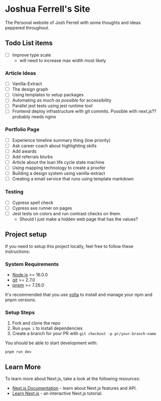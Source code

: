 # Joshua Ferrell's Site

The Personal website of Josh Ferrell with some thoughts and ideas peppered throughout.

## Todo List items

- [ ] Improve type scale
  - will need to increase max width most likely

### Article Ideas

- [ ] Vanilla-Extract
- [ ] The design graph
- [ ] Using templates to setup packages
- [ ] Automating _as much as possible_ for accessibility
- [ ] Parallel jest tests using jest runtime tool
- [ ] Frontend deploy infrastructure with git commits. Possible with next.js?? probably needs nginx

### Portfolio Page

- [ ] Experience timeline summary thing (low priority)
- [ ] Ask career coach about highlighting skills
- [ ] Add awards
- [ ] Add referrals blurbs
- [ ] Article about the loan life cycle state machine
- [ ] Using mapping technology to create a proofer
- [ ] Building a design system using vanilla-extract
- [ ] Creating a email service that runs using template markdown

### Testing

- [ ] Cypress spell check
- [ ] Cypress axe runner on pages
- [ ] Jest tests on colors and run contrast checks on them.
  - Should I just make a hidden web page that has the values?

## Project setup

If you need to setup this project locally, feel free to follow these instructions:

### System Requirements

- [Node.js](https://nodejs.org/) >= 16.0.0
- [git](https://git-scm.com/) >= 2.7.0
- [pnpm](https://pnpm.io/) >= 7.26.0

It's recommended that you use [volta](https://volta.sh/) to install and manage your npm and pnpm versions.

### Setup Steps

1. Fork and clone the repo
2. Run `pnpm i` to install dependencies
3. Create a branch for your PR with `git checkout -p pr/your-branch-name`

You should be able to start development with:

```
pnpm run dev
```

## Learn More

To learn more about Next.js, take a look at the following resources:

- [Next.js Documentation](https://nextjs.org/docs) - learn about Next.js features and API.
- [Learn Next.js](https://nextjs.org/learn) - an interactive Next.js tutorial.
